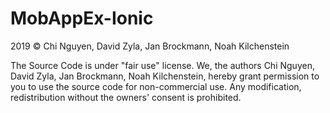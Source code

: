 # MobAppEx-Ionic

2019 © Chi Nguyen, David Zyla, Jan Brockmann, Noah Kilchenstein

The Source Code is under "fair use" license. We, the authors Chi Nguyen, David Zyla, Jan Brockmann, Noah Kilchenstein, hereby grant permission to you to use the source code for non-commercial use. Any modification, redistribution without the owners' consent is prohibited.
